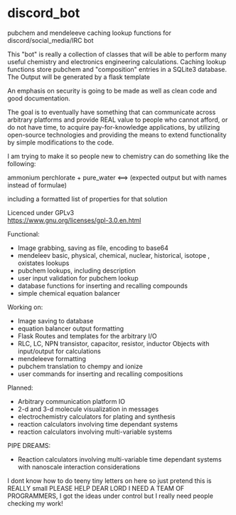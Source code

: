 # discord_bot
 pubchem and mendeleeve caching lookup functions for discord/social_media/IRC bot
 
 This "bot" is really a collection of classes that will be able to perform many 
 useful chemistry and electronics engineering calculations. Caching lookup functions
 store pubchem and "composition" entries in a SQLite3 database. The Output will be 
 generated by a flask template
 
 An emphasis on security is going to be made as well as clean code and good documentation. 
 
 The goal is to eventually have something that can communicate across arbitrary
 platforms and provide REAL value to people who cannot afford, or do not have time,
 to acquire pay-for-knowledge applications, by utilizing open-source technologies and 
 providing the means to extend functionality by simple modifications to the code.

I am trying to make it so people new to chemistry can do something like the following:

ammonium perchlorate + pure_water <==> (expected output but with names instead of formulae) 

including a formatted list of properties for that solution

 Licenced under GPLv3                                                        
 https://www.gnu.org/licenses/gpl-3.0.en.html                                

Functional:
 * Image grabbing, saving as file, encoding to base64
 * mendeleev basic, physical, chemical, nuclear, historical, isotope , oxistates lookups
 * pubchem lookups, including description
 * user input validation for pubchem lookup
 * database functions for inserting and recalling compounds
 * simple chemical equation balancer
 
Working on: 
 * Image saving to database
 * equation balancer output formatting
 * Flask Routes and templates for the arbitrary I/O
 * RLC, LC, NPN transistor, capacitor, resistor, inductor Objects with input/output for calculations
 * mendeleeve formatting
 * pubchem translation to chempy and ionize
 * user commands for inserting and recalling compositions

Planned:
 * Arbitrary communication platform IO
 * 2-d and 3-d molecule visualization in messages
 * electrochemistry calculators for plating and synthesis
 * reaction calculators involving time dependant systems
 * reaction calculators involving multi-variable systems

PIPE DREAMS:
 * Reaction calculators involving multi-variable time dependant systems with nanoscale interaction considerations

I dont know how to do teeny tiny letters on here so just pretend this is REALLY small PLEASE HELP DEAR LORD I NEED A TEAM OF PROGRAMMERS, I got the ideas under control but I really need people checking my work!
